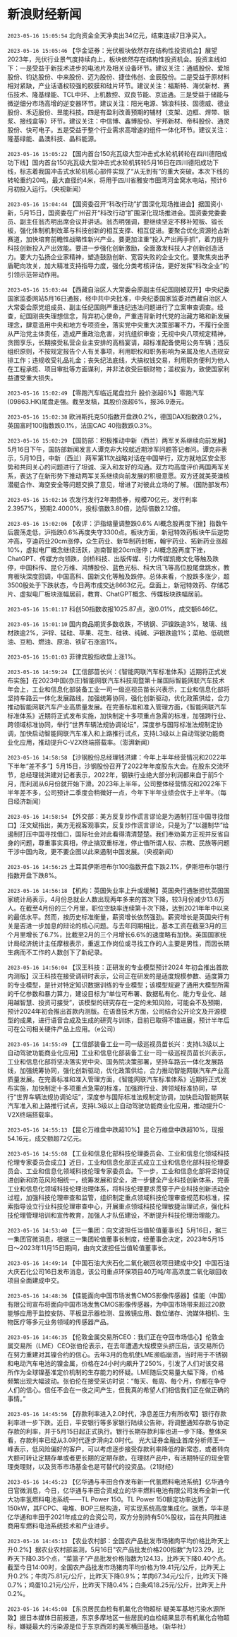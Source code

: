 # 新浪财经新闻
`2023-05-16 15:05:54` 北向资金全天净卖出34亿元，结束连续7日净买入。

`2023-05-16 15:05:46` 【华金证券：光伏板块依然存在结构性投资机会】展望2023年，光伏行业景气度持续向上，板块依然存在结构性投资机会。投资主线如下：一是受益于新技术进步的电池片及相关设备环节。建议关注：通威股份、爱旭股份、钧达股份、中来股份、迈为股份、捷佳伟创、金辰股份。二是受益于原材料相对紧缺，产业话语权较强的胶膜和硅片环节。建议关注：福斯特、海优新材、赛伍技术、隆基绿能、TCL中环、上机数控、双良节能、京运通。三是受益于储能与微逆细分市场高增的逆变器环节。建议关注：阳光电源、锦浪科技、固德威、德业股份、禾迈股份、昱能科技。四是有盈利改善预期的辅材（支架、边框、焊带、银浆、接线盒等）环节。建议关注：中信博、鑫博股份、宇邦新材、帝科股份、通灵股份、快可电子。五是受益于整个行业需求高增速的组件一体化环节。建议关注：隆基绿能、晶澳科技、晶科能源。

`2023-05-16 15:05:22` 【国内首台150兆瓦级大型冲击式水轮机转轮在四川德阳成功下线】国内首台150兆瓦级大型冲击式水轮机转轮5月16日在四川德阳成功下线，标志着我国冲击式水轮机核心部件实现了“从无到有”的重大突破。本次下线的转轮重约20吨，最大直径约4米，将用于四川省雅安市田湾河金窝水电站，预计6月初投入运行。（央视新闻）

`2023-05-16 15:04:44` 【国资委召开“科改行动”扩围深化现场推进会】据国资小新，5月15日，国资委在广州召开“科改行动”扩围深化现场推进会。国资委党委委员、副主任翁杰明出席会议并讲话。翁杰明强调，要继续坚定不移补短板、锻长板，强化体制机制改革与科技创新的相互支撑、相互促进。要聚合优化资源抢占新赛道，加快培育前瞻性战略性新兴产业。要更加注重“投入产出两手抓”，着力提升科技创新投入产出效能。要进一步强化创新激励，全面激发科技人才创新创造活力。要大力弘扬企业家精神，塑造鼓励创新、宽容失败的企业文化。要聚焦突出矛盾靶向攻关，加大精准支持指导力度，强化分类考核评估，更好发挥“科改企业”的引领示范带动作用。

`2023-05-16 15:03:44` 【西藏自治区人大常委会原副主任纪国刚被双开】中央纪委国家监委网站5月16日通报，经中共中央批准，中央纪委国家监委对西藏自治区人大常委会原党组成员、副主任纪国刚严重违纪违法问题进行了立案审查调查。经查，纪国刚丧失理想信念，背弃初心使命，严重违背新时代党的治藏方略和新发展理念，肆意滥用中央和地方专项资金，落实党中央重大决策部署不力，不履行全面从严治党主体责任，造成严重政治危害，对抗组织审查；无视中央八项规定精神，贪图享乐，长期接受私营企业主安排的高档宴请，超标准配备使用公务车辆；违反组织原则，不按规定报告个人有关事项，利用职权和职务影响为亲属及他人违规安排工作；违规收受礼品礼金；丧失纪法底线，大搞权钱交易，利用职务便利为他人在工程承揽、项目审批等方面谋利，并非法收受巨额财物；滥权妄为，致使国家利益遭受重大损失。

`2023-05-16 15:02:49` 【零跑汽车临近尾盘拉升 股价涨超6%】零跑汽车(09863.HK)尾盘走强。截至发稿，其股价涨超6%，报36.9港元。

`2023-05-16 15:02:38` 欧洲斯托克50指数开盘跌0.2%，德国DAX指数跌0.2%，英国富时100指数跌0.1%，法国CAC 40指数跌0.3%。

`2023-05-16 15:02:29` 【国防部：积极推动中新（西兰）两军关系继续向前发展】5月16日下午，国防部新闻发言人谭克非大校就近期涉军问题答记者问。谭克非表示，5月10日，中新（西兰）两军第11次战略对话在中国举行，双方就地区安全形势和共同关心的问题进行了坦诚、深入和友好的沟通。双方均高度评价两国两军关系，表达了在新形势下推动两军关系继续向前发展的积极意愿。双方还就美英澳核潜艇合作、海空安全等问题交换了意见，增进了对彼此立场的了解。（国防部发布）

`2023-05-16 15:02:16` 农发行发行2年期债券，规模70亿元，发行利率2.3957%，预期2.4000%，投标倍数3.80倍，边际倍数2.12倍。

`2023-05-16 15:02:06` 【收评：沪指缩量调整跌0.6% AI概念股再度下挫】指数午后震荡走低，沪指跌0.6%再度失守3300点。板块方面，新冠特效药板块午后逆势冲高，亨迪药业20cm涨停，众生药业、新华制药封板，翰宇药业、拓新药业涨超10%，虚拟电厂概念继续活跃，迦南智能20cm涨停；AI概念股再度下挫，ChatGPT、传媒方向领跌，剑桥科技、出版传媒、引力传媒凯撒文化等触及跌停，中国科传、昆仑万维、鸿博股份、蓝色光标、科大讯飞等高位股尾盘跳水，教育板块深度回调，中国高科、国新文化等触及跌停。总体来看，个股跌多涨少，超3500股处于下跌状态，今日两市成交达8663亿元。盘面上，新冠特效药、存储芯片、虚拟电厂板块涨幅居前，教育、ChatGPT概念、传媒板块跌幅居前。

`2023-05-16 15:01:17` 科创50指数收报1025.87点，涨0.01%，成交额646亿。

`2023-05-16 15:01:10` 国内商品期货多数收跌，不锈钢、沪镍跌逾3%，玻璃、线材跌逾2%，沪锌、锰硅、苹果、花生、硅铁、纯碱、沪银跌逾1%；菜粕、低硫燃油、豆粕、燃油、原油、铁矿石涨逾1%。

`2023-05-16 15:01:03` 菲律宾股指收盘上涨1%。

`2023-05-16 14:59:24` 【工信部苗长兴：《智能网联汽车标准体系》近期将正式发布实施】在2023中国(亦庄)智能网联汽车科技周暨第十届国际智能网联汽车技术年会上，工业和信息化部装备工业一司一级巡视员苗长兴表示，工业和信息化部将坚持车路云一体化发展路线，加强统筹协同，强化创新驱动，优化政策供给，合力推动智能网联汽车产业高质量发展。在完善标准和准入管理方面，《智能网联汽车标准体系》近期将正式发布实施，加快制定十多项重点急需的标准，加强跨行业、跨领域标准协同，举行“世界车辆法规协调论坛”，深度参与国际标准法规制定协调，加快启动智能网联汽车准入和上路推行试点，支持L3级以上自动驾驶功能商业化应用，推动提升C-V2X终端搭载率。（澎湃新闻）

`2023-05-16 14:58:58` 【沙钢股份总经理钱洪建：今年上半年经营情况和2022年下半年“差不多”】5月15日，沙钢股份召开了2022年年度股东大会。在股东交流环节，总经理钱洪建对记者表示，2022年，钢铁行业绝大部分利润都来自于前5个月，而利润从6月份就开始下滑。2023年上半年，公司整体经营情况和2022年下半年差不多，公司预计二季度会稍微好一点，今年下半年业绩会优于上半年。（每日经济新闻）

`2023-05-16 14:58:54` 【外交部：美方反复炒作谎言谬论是为遏制打压中国寻找借口】汪文斌指出，美方无视客观事实，反复炒作谎言谬论，只是为了“以疆制华”给遏制打压中国寻找借口，国际社会对此看得清清楚楚。我们奉劝美方正视并反省自身的问题，尊重事实真相，停止搞双重标准，停止借所谓人权、宗教、民族等问题干涉中国内政，更不要企图以此来遏制中国发展。（央视新闻）

`2023-05-16 14:56:25` 土耳其伊斯坦布尔100指数开盘下跌2.1%，伊斯坦布尔银行指数开盘下跌8%。

`2023-05-16 14:56:18` 【机构：英国失业率上升或缓解】英国央行通胀担忧英国国家统计局表示，4月份总就业人数出现两年多来的首次下降，较3月份减少13.6万人。在截至4月份的三个月里，职位空缺率连续第十次下降，达到2021年年中以来的最低水平。然而，按历史标准衡量，薪资增长依然强劲。薪资增长是英国央行有关是否进一步加息的辩论的核心问题。与去年同期相比，基本工资在截至3月的三个月里增长了6.7%，比截至2月的三个月增长6.6%的速度略有加快。英国国家统计局经济统计主任摩根表示，重返工作岗位或寻找工作的人主要是男性，而因长期生病而不工作的人数创下了新纪录。

`2023-05-16 14:56:04` 【汉王科技：正研发的专业模型预计2024 年初会推出首款内测版】汉王科技在接受调研时表示，公司正在研发的是适度规模参数、适度算力的专业模型，是针对特定知识数据训练的专业模型；该模型规避了通用大模型所需的千亿参数和暴力算力，建设目标为“单位可布署、数据私有化、能力专业化、越用越智慧、投资可接受”，该模型的研究存在一定的未知风险，可能会不及预期，预计2024年初会推出首款内测版。在语音技术方面，公司结合公开论文及开源模型的成果，进行语音合成及生成的研究与训练，目前已取得不错进展，预计半年后可在公司相关硬件产品上应用。（e公司）

`2023-05-16 14:55:49` 【工信部装备工业一司一级巡视员苗长兴：支持L3级以上自动驾驶功能商业化应用】工业和信息化部装备工业一司一级巡视员苗长兴表示，工业和信息化部将坚决落实党中央、国务院决策部署，坚持车路云一体化发展路线，加强统筹协同，强化创新驱动，优化政策供给，合力推动智能网联汽车产业高质量发展。在完善标准和准入管理方面，《智能网联汽车标准体系》近期将正式发布实施，加快制定十多项重点急需的标准，加强跨行业、跨领域标准协同，举行“世界车辆法规协调论坛”，深度参与国际标准法规制定协调，加快启动智能网联汽车准入和上路推行试点，支持L3级以上自动驾驶功能商业化应用，推动提升C-V2X终端搭载率。

`2023-05-16 14:55:13` 【昆仑万维盘中跌超10%】昆仑万维盘中跌超10%，现报54.16元，成交额超72亿元。

`2023-05-16 14:55:08` 【工业和信息化部科技伦理委员会、工业和信息化领域科技伦理专家委员会成立】近日，工业和信息化部正式成立工业和信息化部科技伦理委员会、工业和信息化领域科技伦理专家委员会。下一步，工业和信息化部将坚持促进创新和防范风险相统一，统筹发展和安全，进一步健全产业科技创新体系，完善工业和信息化领域科技伦理治理体系，将科技伦理要求贯穿于产业科技创新活动全过程，加强科技伦理审查和监管，组织制定重点领域科技伦理审查规范和标准，探索指导设立行业科技伦理审查中心，开展重点领域科技伦理敏捷治理试点，强化科技伦理管理培训和宣传教育，加强人才队伍建设，不断提升科技伦理治理能力。

`2023-05-16 14:53:40` 【三一集团：向文波担任当值轮值董事长】5月16日，据三一集团官微消息，根据三一集团轮值董事长制度，经董事会决定，2023年5月15日～2023年11月15日期间，由向文波担任当值轮值董事长。

`2023-05-16 14:49:14` 【中国石油大庆石化二氧化碳回收项目建成中交】中国石油大庆石化公司16日发布消息，该公司重点环保项目40万吨/年高浓度二氧化碳回收项目全面建成中交。

`2023-05-16 14:48:36` 【佳能面向中国市场发售CMOS影像传感器】佳能（中国）有限公司宣布将面向中国市场发售CMOS影像传感器，为中国市场带来超过20款能够应用于监控安防、平板显示器检测、显微镜应用、数位储存、流媒体相机、生物医疗等多元业务领域的传感器产品。

`2023-05-16 14:46:35` 【伦敦金属交易所CEO：我们正在夺回市场信心】伦敦金属交易所（LME）CEO张伯伦表示，在去年遭遇大规模空头挤压后，该交易所仍在努力重建对其镍合约的信心。去年3月的危机使LME濒临崩溃，当时用于不锈钢和电动汽车电池的镍金属，价格在24小时内飙升了250%，引发了人们对该交易所作为全球镍基准定价机制的生存能力的怀疑。LME随后交易量大幅下降，价格频繁出现大幅波动。张伯伦在接受采访时说：“每天、每周、每个月，你都在争夺人们的信心。信任不会在一夜之间产生，但我真的希望人们相信我们正在做正确的事情。”

`2023-05-16 14:45:56` 【存款利率进入2.0时代，净息差压力有所收窄】银行存款利率进一步下跌。近日，平安银行等多家银行陆续公告称，将调整通知存款与协定存款的利率，并于5月15日起正式执行。银行长期存款利率也进一步下降。整体来看，存款利率已经从3.0时代逐步滑向2.0时代。 光大证券金融业首席分析师王一峰表示，低风险偏好的客户，可以考虑逐步接受存款利率降低的新常态，或者转向大额可转让定期存单或者更长期的定期存款。在理财产品中，有活期特征的现金管理类理财，以及货币市场基金也是可替代的投资品。（21财经）

`2023-05-16 14:45:23` 【亿华通与丰田合作发布新一代氢燃料电池系统】亿华通今日官微消息，今日，亿华通与丰田合资成立的华丰燃料电池有限公司发布全新一代大功率氢燃料电池系统——TL Power 150。TL Power 150额定功率达到了150kW，其FCPC、电堆、BOP三层构造，可实现系统高度集成化。据悉，华丰是亿华通和丰田于2021年成立的合资公司，双方分别持有50%股权，旨在共同推进商用车燃料电池系统技术和产业进步。

`2023-05-16 14:45:13` 【农业农村部：全国农产品批发市场猪肉平均价格比昨天上升0.2%】据农业农村部监测，5月16日"农产品批发价格200指数"为123.29，比昨天下降0.35个点，“菜篮子”产品批发价格指数为124.13，比昨天下降0.40个点。截至今日14:00时，全国农产品批发市场猪肉平均价格为19.41元/公斤，比昨天上升0.2%；牛肉75.81元/公斤，比昨天下降0.9%；羊肉67.34元/公斤，比昨天下降0.7%；鸡蛋10.21元/公斤，比昨天下降0.4%；白条鸡18.25元/公斤，比昨天上升0.2%。

`2023-05-16 14:45:08` 【东京居民血检有机氟化合物超标 疑美军基地污染水源所致】据日本媒体日前报道，东京多摩地区一些居民的血检结果显示有机氟化合物超标，嫌疑最大的污染源是位于东京西郊的美军横田基地。（新华社）

